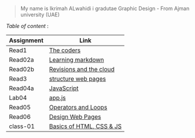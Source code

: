  >My name is Ikrimah ALwahidi 
 >i gradutae Graphic Design - From Ajman university (UAE)

  *Table of content* :



   |   Assignment  |         Link                          |
   |---------------|---------------------------------------|
   |  Read1        | [The coders](read1.md)                |
   |  Read02a      | [Learning markdown](read021.md)       |
   |  Read02b      | [Revisions and the cloud](read02b.md) |         
   |  Read3        | [structure web pages ](read3.md)      |     
   |  Read04a      | [JavaScript](read04a.md)              |
   |  Lab04        | [app.js](Lab04.md)                    |
   |  Read05       | [Operators and Loops](read05)         |
   |  Read06       | [Design Web Pages](read06)            |
   |  class-01     | [Basics of HTML, CSS & JS](class-01)  |